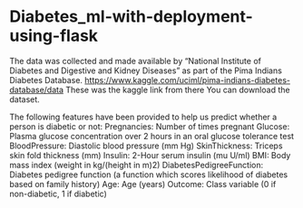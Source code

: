 # Diabetes_ml-with-deployment-using-flask

The data was collected and made available by “National Institute of Diabetes and Digestive and Kidney Diseases” as part of the Pima Indians Diabetes Database. 
https://www.kaggle.com/uciml/pima-indians-diabetes-database/data
These was the kaggle link from there You can download the dataset.

The following features have been provided to help us predict whether a person is diabetic or not:
Pregnancies: Number of times pregnant
Glucose: Plasma glucose concentration over 2 hours in an oral glucose tolerance test
BloodPressure: Diastolic blood pressure (mm Hg)
SkinThickness: Triceps skin fold thickness (mm)
Insulin: 2-Hour serum insulin (mu U/ml)
BMI: Body mass index (weight in kg/(height in m)2)
DiabetesPedigreeFunction: Diabetes pedigree function (a function which scores likelihood of diabetes based on family history)
Age: Age (years)
Outcome: Class variable (0 if non-diabetic, 1 if diabetic)
